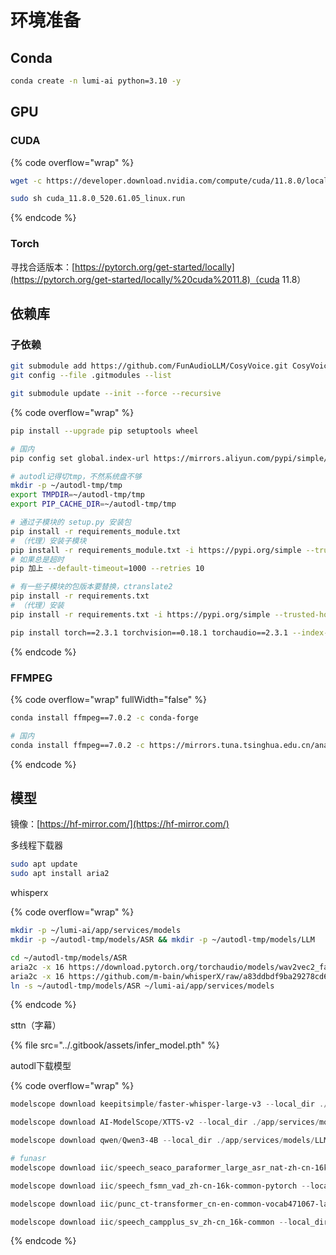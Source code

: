 # 环境准备

## Conda

```sh
conda create -n lumi-ai python=3.10 -y
```

## GPU

### CUDA

{% code overflow="wrap" %}
```sh
wget -c https://developer.download.nvidia.com/compute/cuda/11.8.0/local_installers/cuda_11.8.0_520.61.05_linux.run

sudo sh cuda_11.8.0_520.61.05_linux.run
```
{% endcode %}

### Torch

寻找合适版本：[https://pytorch.org/get-started/locally](https://pytorch.org/get-started/locally/%20cuda%2011.8)（cuda 11.8）

## 依赖库

### 子依赖

```sh
git submodule add https://github.com/FunAudioLLM/CosyVoice.git CosyVoice
git config --file .gitmodules --list

git submodule update --init --force --recursive
```

{% code overflow="wrap" %}
```sh
pip install --upgrade pip setuptools wheel

# 国内
pip config set global.index-url https://mirrors.aliyun.com/pypi/simple/

# autodl记得切tmp，不然系统盘不够
mkdir -p ~/autodl-tmp/tmp
export TMPDIR=~/autodl-tmp/tmp
export PIP_CACHE_DIR=~/autodl-tmp/tmp

# 通过子模块的 setup.py 安装包
pip install -r requirements_module.txt
# （代理）安装子模块
pip install -r requirements_module.txt -i https://pypi.org/simple --trusted-host pypi.org
# 如果总是超时
pip 加上 --default-timeout=1000 --retries 10

# 有一些子模块的包版本要替换，ctranslate2
pip install -r requirements.txt
# （代理）安装
pip install -r requirements.txt -i https://pypi.org/simple --trusted-host pypi.org

pip install torch==2.3.1 torchvision==0.18.1 torchaudio==2.3.1 --index-url https://download.pytorch.org/whl/cu118
```
{% endcode %}

### FFMPEG

{% code overflow="wrap" fullWidth="false" %}
```sh
conda install ffmpeg==7.0.2 -c conda-forge

# 国内
conda install ffmpeg==7.0.2 -c https://mirrors.tuna.tsinghua.edu.cn/anaconda/cloud/conda-forge/
```
{% endcode %}

## 模型

镜像：[https://hf-mirror.com/](https://hf-mirror.com/)

多线程下载器

```sh
sudo apt update
sudo apt install aria2
```

whisperx

{% code overflow="wrap" %}
```sh
mkdir -p ~/lumi-ai/app/services/models
mkdir -p ~/autodl-tmp/models/ASR && mkdir -p ~/autodl-tmp/models/LLM

cd ~/autodl-tmp/models/ASR
aria2c -x 16 https://download.pytorch.org/torchaudio/models/wav2vec2_fairseq_base_ls960_asr_ls960.pth
aria2c -x 16 https://github.com/m-bain/whisperX/raw/a83ddbdf9ba29278cd6de50f2d735df3cd3984b1/models/pytorch_model.bin
ln -s ~/autodl-tmp/models/ASR ~/lumi-ai/app/services/models
```
{% endcode %}

sttn（字幕）

{% file src="../.gitbook/assets/infer_model.pth" %}

autodl下载模型

{% code overflow="wrap" %}
```powershell
modelscope download keepitsimple/faster-whisper-large-v3 --local_dir ./app/services/models/ASR/whisper/faster-whisper-large-v3

modelscope download AI-ModelScope/XTTS-v2 --local_dir ./app/services/models/TTS/XTTS-v2

modelscope download qwen/Qwen3-4B --local_dir ./app/services/models/LLM/Qwen3-4B

# funasr
modelscope download iic/speech_seaco_paraformer_large_asr_nat-zh-cn-16k-common-vocab8404-pytorch --local_dir ./app/services/models/ASR/FunASR/speech_seaco_paraformer_large_asr_nat-zh-cn-16k-common-vocab8404-pytorch

modelscope download iic/speech_fsmn_vad_zh-cn-16k-common-pytorch --local_dir ./app/services/models/ASR/FunASR/speech_fsmn_vad_zh-cn-16k-common-pytorch

modelscope download iic/punc_ct-transformer_cn-en-common-vocab471067-large --local_dir ./app/services/models/ASR/FunASR/punc_ct-transformer_cn-en-common-vocab471067-large

modelscope download iic/speech_campplus_sv_zh-cn_16k-common --local_dir ./app/services/models/ASR/FunASR/speech_campplus_sv_zh-cn_16k-common
```
{% endcode %}
